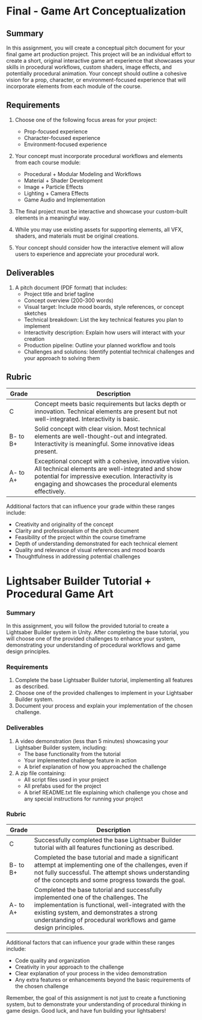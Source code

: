 # Final - Game Art Conceptualization

## Summary
In this assignment, you will create a conceptual pitch document for your final game art production project. This project will be an individual effort to create a short, original interactive game art experience that showcases your skills in procedural workflows, custom shaders, image effects, and potentially procedural animation. Your concept should outline a cohesive vision for a prop, character, or environment-focused experience that will incorporate elements from each module of the course.

## Requirements
1. Choose one of the following focus areas for your project:
   - Prop-focused experience
   - Character-focused experience
   - Environment-focused experience

2. Your concept must incorporate procedural workflows and elements from each course module:
   - Procedural + Modular Modeling and Workflows
   - Material + Shader Development
   - Image + Particle Effects
   - Lighting + Camera Effects
   - Game Audio and Implementation

3. The final project must be interactive and showcase your custom-built elements in a meaningful way.

4. While you may use existing assets for supporting elements, all VFX, shaders, and materials must be original creations.

5. Your concept should consider how the interactive element will allow users to experience and appreciate your procedural work.

## Deliverables
1. A pitch document (PDF format) that includes:
   - Project title and brief tagline
   - Concept overview (200-300 words)
   - Visual target: Include mood boards, style references, or concept sketches
   - Technical breakdown: List the key technical features you plan to implement
   - Interactivity description: Explain how users will interact with your creation
   - Production pipeline: Outline your planned workflow and tools
   - Challenges and solutions: Identify potential technical challenges and your approach to solving them

## Rubric

| Grade | Description |
|-------|-------------|
| C     | Concept meets basic requirements but lacks depth or innovation. Technical elements are present but not well-integrated. Interactivity is basic. |
| B- to B+ | Solid concept with clear vision. Most technical elements are well-thought-out and integrated. Interactivity is meaningful. Some innovative ideas present. |
| A- to A+ | Exceptional concept with a cohesive, innovative vision. All technical elements are well-integrated and show potential for impressive execution. Interactivity is engaging and showcases the procedural elements effectively. |

Additional factors that can influence your grade within these ranges include:
- Creativity and originality of the concept
- Clarity and professionalism of the pitch document
- Feasibility of the project within the course timeframe
- Depth of understanding demonstrated for each technical element
- Quality and relevance of visual references and mood boards
- Thoughtfulness in addressing potential challenges


# Lightsaber Builder Tutorial + Procedural Game Art

### Summary
In this assignment, you will follow the provided tutorial to create a Lightsaber Builder system in Unity. After completing the base tutorial, you will choose one of the provided challenges to enhance your system, demonstrating your understanding of procedural workflows and game design principles.

### Requirements
1. Complete the base Lightsaber Builder tutorial, implementing all features as described.
2. Choose one of the provided challenges to implement in your Lightsaber Builder system.
3. Document your process and explain your implementation of the chosen challenge.

### Deliverables
1. A video demonstration (less than 5 minutes) showcasing your Lightsaber Builder system, including:
    - The base functionality from the tutorial
    - Your implemented challenge feature in action
    - A brief explanation of how you approached the challenge
2. A zip file containing:
    - All script files used in your project
    - All prefabs used for the project
    - A brief README.txt file explaining which challenge you chose and any special instructions for running your project

### Rubric

|Grade|Description|
|---|---|
|C|Successfully completed the base Lightsaber Builder tutorial with all features functioning as described.|
|B- to B+|Completed the base tutorial and made a significant attempt at implementing one of the challenges, even if not fully successful. The attempt shows understanding of the concepts and some progress towards the goal.|
|A- to A+|Completed the base tutorial and successfully implemented one of the challenges. The implementation is functional, well-integrated with the existing system, and demonstrates a strong understanding of procedural workflows and game design principles.|

Additional factors that can influence your grade within these ranges include:

- Code quality and organization
- Creativity in your approach to the challenge
- Clear explanation of your process in the video demonstration
- Any extra features or enhancements beyond the basic requirements of the chosen challenge

Remember, the goal of this assignment is not just to create a functioning system, but to demonstrate your understanding of procedural thinking in game design. Good luck, and have fun building your lightsabers!